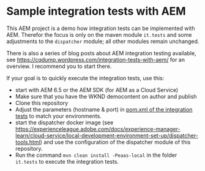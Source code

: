 # Sample integration tests with AEM

This AEM project is a demo how integration tests can be implemented with AEM. Therefor the focus is only on the maven module ```it.tests``` and some adjustments to the ```dispatcher``` module; all other modules remain unchanged.

There is also a series of blog posts about AEM integration testing available, see https://cqdump.wordpress.com/integration-tests-with-aem/ for an overview. I recommend you to start there.

If your goal is to quickly execute the integration tests, use this:

* start with AEM 6.5 or the AEM SDK (for AEM as a Cloud Service)
* Make sure that you have the WKND democontent on author and publish
* Clone this repository
* Adjust the parameters (hostname & port) in [pom.xml of the integration tests](it.tests/pom.xml#L98) to match your environments.
* start the dispatcher docker image (see https://experienceleague.adobe.com/docs/experience-manager-learn/cloud-service/local-development-environment-set-up/dispatcher-tools.html) and use the configuration of the dispatcher module of this repository.
* Run the command ```mvn clean install -Peaas-local``` in the folder ```it.tests``` to execute the integration tests.

